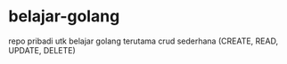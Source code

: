 # belajar-golang

repo pribadi utk belajar golang terutama crud sederhana (CREATE, READ, UPDATE, DELETE)
